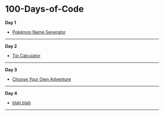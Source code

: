 
# 100-Days-of-Code

**Day 1**
- [Pokémon Name Generator](https://github.com/sherrycayheyhey/100-Days-of-Code/blob/main/pokemon_name_generator.py)

***
  
**Day 2**
- [Tip Calculator](https://github.com/sherrycayheyhey/100-Days-of-Code/blob/main/tip_calculator.py)

***
  
**Day 3**
- [Choose Your Own Adventure](https://github.com/sherrycayheyhey/100-Days-of-Code/blob/main/choose_you_own_adventure.py)

***

**Day 4**
- [blah blah](https://github.com/sherrycayheyhey/100-Days-of-Code/blob/main/pokemon_name_generator.py)

***
